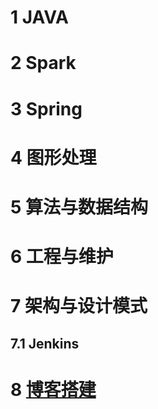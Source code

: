 # 1 JAVA

# 2 Spark

# 3 Spring

# 4 图形处理

# 5 算法与数据结构

# 6 工程与维护

# 7 架构与设计模式

## 	7.1 Jenkins

# 8 [博客搭建](8blog\01buildblog.md)

